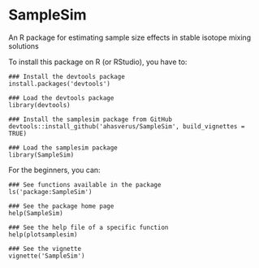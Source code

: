 # SampleSim

An R package for estimating sample size effects in stable isotope mixing solutions

To install this package on R (or RStudio), you have to:

```{r}
### Install the devtools package
install.packages('devtools')

### Load the devtools package
library(devtools)

### Install the samplesim package from GitHub
devtools::install_github('ahasverus/SampleSim', build_vignettes = TRUE)

### Load the samplesim package
library(SampleSim)
```

For the beginners, you can:

```{r}
### See functions available in the package
ls('package:SampleSim')

### See the package home page
help(SampleSim)

### See the help file of a specific function
help(plotsamplesim)

### See the vignette
vignette('SampleSim')
```
